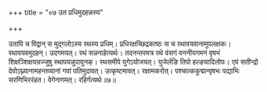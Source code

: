 +++
title = "०७ उत प्रधिमुदहन्नस्य"

+++

उतापि च विद्वान् स मुद्गलोऽस्य रथस्य प्रधिम्। प्रधिरक्षच्छिद्रकाष्ठः स च रथावयवानामुपलक्षकः। रथावयवमुदहन्। उदगमयत्। रथं सन्ननाहेत्यर्थः। तदनन्तरमत्र रथे वंसगं वननीयगमनं वृषभं शिक्षञ्शिक्षयन्रज्जुषु स्थापयन्नुपायुनक्। रथसमीपे युगेऽयोजयत्। युजेर्लङि तिपो हल्ङ्यादिलोपः। एवं सतीन्द्रो देवोऽघ्न्यानामहन्तव्यानां गवां पतिमुदावत्। उत्कृष्टमावत्। रक्षामकरोत्। पश्चात्ककुद्मान्वृषभः पद्याभिः सरणिभिररंहत। वेगेनागमत्। रहिर्गत्यर्थः॥७॥